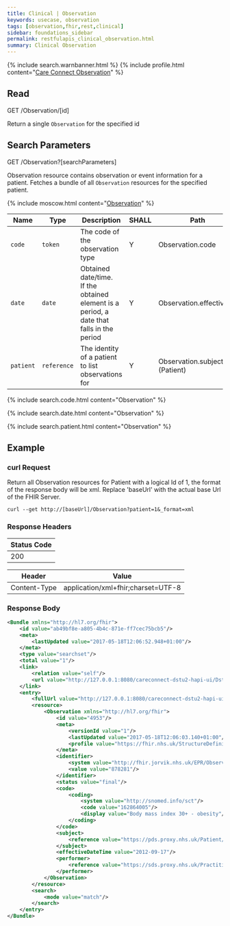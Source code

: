 ```yaml
---
title: Clinical | Observation
keywords: usecase, observation
tags: [observation,fhir,rest,clinical]
sidebar: foundations_sidebar
permalink: restfulapis_clinical_observation.html
summary: Clinical Observation
---
```


{% include search.warnbanner.html %}
{% include profile.html content="[Care Connect Observation](http://www.interopen.org/candidate-profiles/care-connect/CareConnect-Observation-1.html)" %}

## Read ##

<div markdown="span" class="alert alert-success" role="alert">
GET /Observation/[id]</div>

Return a single `Observation` for the specified id

## Search Parameters ##

<div markdown="span" class="alert alert-success" role="alert">
GET /Observation?[searchParameters]</div>

Observation resource contains observation or event information for a patient. Fetches a bundle of all `Observation` resources for the specified patient.

{% include moscow.html content="[Observation](https://www.hl7.org/fhir/DSTU2/observation.html#search)" %}


| Name | Type | Description | SHALL | Path |
|------|------|-------------|-------|------|
| `code` | `token` | The code of the observation type | Y | Observation.code |
| `date` | `date` | Obtained date/time.<br>If the obtained element is a period, a date that falls in the period | Y | Observation.effective[x] |
| `patient` | `reference` | The identity of a patient to list observations for | Y | Observation.subject (Patient) |

{% include search.code.html content="Observation" %}

{% include search.date.html content="Observation" %}

<div class='highlighter-rouge'>
{% include search.patient.html content="Observation" %}
</div>



## Example ##

### curl Request ###

Return all Observation resources for Patient with a logical Id of 1, the format of the response body will be xml. Replace 'baseUrl' with the actual base Url of the FHIR Server.

```curl
curl --get http://[baseUrl]/Observation?patient=1&_format=xml
```

### Response Headers ###

| Status Code |
|----------------|
|200 |

| Header | Value |
|-----------------|---------|
| Content-Type  | application/xml+fhir;charset=UTF-8 |

### Response Body ###

```xml
<Bundle xmlns="http://hl7.org/fhir">
    <id value="ab49bf8e-a805-4b4c-871e-ff7cec75bcb5"/>
    <meta>
        <lastUpdated value="2017-05-18T12:06:52.948+01:00"/>
    </meta>
    <type value="searchset"/>
    <total value="1"/>
    <link>
        <relation value="self"/>
        <url value="http://127.0.0.1:8080/careconnect-dstu2-hapi-ui/Dstu2/Observation?patient=1"/>
    </link>
    <entry>
        <fullUrl value="http://127.0.0.1:8080/careconnect-dstu2-hapi-ui/Dstu2/Observation/4953"/>
        <resource>
            <Observation xmlns="http://hl7.org/fhir">
                <id value="4953"/>
                <meta>
                    <versionId value="1"/>
                    <lastUpdated value="2017-05-18T12:06:03.140+01:00"/>
                    <profile value="https://fhir.nhs.uk/StructureDefinition/CareConnect-Observation-1"/>
                </meta>
                <identifier>
                    <system value="http://fhir.jorvik.nhs.uk/EPR/Observation"/>
                    <value value="878281"/>
                </identifier>
                <status value="final"/>
                <code>
                    <coding>
                        <system value="http://snomed.info/sct"/>
                        <code value="162864005"/>
                        <display value="Body mass index 30+ - obesity"/>
                    </coding>
                </code>
                <subject>
                    <reference value="https://pds.proxy.nhs.uk/Patient/9876543210"/>
                </subject>
                <effectiveDateTime value="2012-09-17"/>
                <performer>
                    <reference value="https://sds.proxy.nhs.uk/Practitioner/G8133438""/>
                </performer>
            </Observation>
        </resource>
        <search>
            <mode value="match"/>
        </search>
    </entry>
</Bundle>
```
